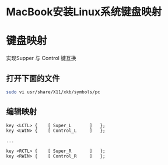 # MacBook安装Linux系统键盘映射


# 键盘映射

实现Supper 与 Control 键互换

## 打开下面的文件

```bash
sudo vi usr/share/X11/xkb/symbols/pc
```

## 编辑映射

```
key <LCTL> {    [ Super_L       ]   };
key <LWIN> {    [ Control_L     ]   };

...

key <RCTL> {    [ Super_R       ]   };
key <RWIN> {    [ Control_R     ]   };
```



